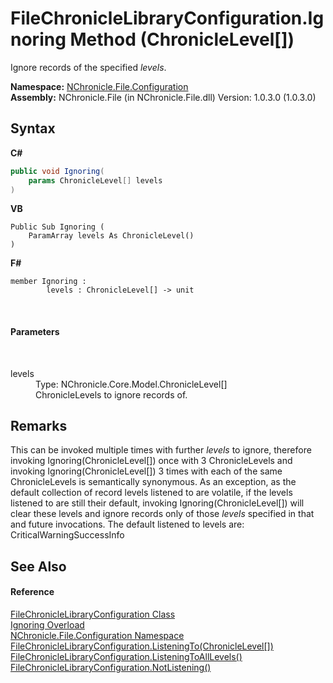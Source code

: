 # FileChronicleLibraryConfiguration.Ignoring Method (ChronicleLevel[])
 

Ignore records of the specified *levels*.

**Namespace:**&nbsp;<a href="N_NChronicle_File_Configuration.md">NChronicle.File.Configuration</a><br />**Assembly:**&nbsp;NChronicle.File (in NChronicle.File.dll) Version: 1.0.3.0 (1.0.3.0)

## Syntax

**C#**<br />
``` C#
public void Ignoring(
	params ChronicleLevel[] levels
)
```

**VB**<br />
``` VB
Public Sub Ignoring ( 
	ParamArray levels As ChronicleLevel()
)
```

**F#**<br />
``` F#
member Ignoring : 
        levels : ChronicleLevel[] -> unit 

```

<br />

#### Parameters
&nbsp;<dl><dt>levels</dt><dd>Type: NChronicle.Core.Model.ChronicleLevel[]<br />ChronicleLevels to ignore records of.</dd></dl>

## Remarks
This can be invoked multiple times with further *levels* to ignore, therefore invoking Ignoring(ChronicleLevel[]) once with 3 ChronicleLevels and invoking Ignoring(ChronicleLevel[]) 3 times with each of the same ChronicleLevels is semantically synonymous. As an exception, as the default collection of record levels listened to are volatile, if the levels listened to are still their default, invoking Ignoring(ChronicleLevel[]) will clear these levels and ignore records only of those *levels* specified in that and future invocations. The default listened to levels are: CriticalWarningSuccessInfo

## See Also


#### Reference
<a href="T_NChronicle_File_Configuration_FileChronicleLibraryConfiguration.md">FileChronicleLibraryConfiguration Class</a><br /><a href="Overload_NChronicle_File_Configuration_FileChronicleLibraryConfiguration_Ignoring.md">Ignoring Overload</a><br /><a href="N_NChronicle_File_Configuration.md">NChronicle.File.Configuration Namespace</a><br /><a href="M_NChronicle_File_Configuration_FileChronicleLibraryConfiguration_ListeningTo.md">FileChronicleLibraryConfiguration.ListeningTo(ChronicleLevel[])</a><br /><a href="M_NChronicle_File_Configuration_FileChronicleLibraryConfiguration_ListeningToAllLevels.md">FileChronicleLibraryConfiguration.ListeningToAllLevels()</a><br /><a href="M_NChronicle_File_Configuration_FileChronicleLibraryConfiguration_NotListening.md">FileChronicleLibraryConfiguration.NotListening()</a><br />
